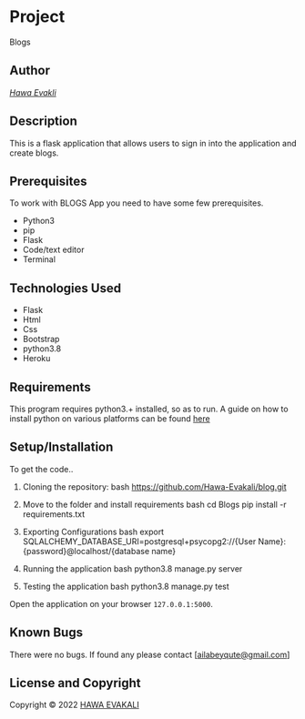 # Project
Blogs

## Author

[*Hawa Evakli*]()

## Description

This is a flask application that allows users to sign in into the application and create blogs.

## Prerequisites
To work with BLOGS App you need to have some few prerequisites.
* Python3
* pip
* Flask
* Code/text editor
* Terminal
## Technologies Used

* Flask
* Html
* Css
* Bootstrap
* python3.8
* Heroku

## Requirements

This program requires python3.+ installed, so as to run. A guide on how to install python on various platforms can be found [here](https://www.python.org/)

## Setup/Installation

To get the code..

1. Cloning the repository:
  bash
  https://github.com/Hawa-Evakali/blog.git

2. Move to the folder and install requirements
  bash
  cd Blogs
  pip install -r requirements.txt
  
3. Exporting Configurations
  bash
  export SQLALCHEMY_DATABASE_URI=postgresql+psycopg2://{User Name}:{password}@localhost/{database name}
  
4. Running the application
  bash
  python3.8 manage.py server
  
5. Testing the application
  bash
  python3.8 manage.py test
  
Open the application on your browser `127.0.0.1:5000`.

## Known Bugs
There were no bugs. If found any please contact 
[ailabeyqute@gmail.com]

## License  and Copyright


Copyright © 2022  [HAWA EVAKALI](https://github.com/Hawa-Evakali)